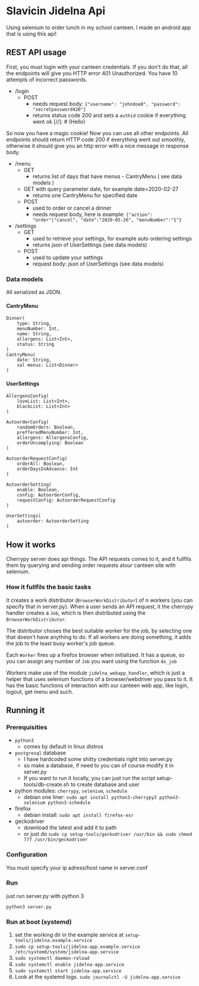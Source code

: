 # Slavicin Jidelna Api
Using selenium to order lunch in my school canteen.
I made an android app that is using this api!

## REST API usage
First, you must login with your canteen credentials. If you don't do that, all the endpoints will
give you HTTP error 401 Unauthorized. You have 10 attempts of incorrect passwords.
- /login
	- POST
		- needs request body: `{"username": "johndoe0", "password": "secretpassword420"}`
		- returns status code 200 and sets a `authid` cookie if everything went ok
[//]: # (Hello)

So now you have a magic cookie! Now you can use all other endpoints.
All endpoints should return HTTP code 200 if everything went out smoothly, otherwise it should
give you an http error with a nice message in response body.

- /menu
	- GET
		- returns list of days that have menus - CantryMenu ( see data models )
	- GET with query parameter date, for example date=2020-02-27
		- returns one CantryMenu for specified date
	- POST
		- used to order or cancel a dinner
		- needs request body, here is example:
		`{"action": "order"|"cancel", "date":"2020-05-26", "menuNumber":"1"}`
- /settings
	- GET
		- used to retrieve your settings, for example auto ordering settings
		- returns json of UserSettings (see data models)
	- POST
		- used to update your settings
		- request body: json of UserSettings (see data models)

### Data models
All serialized as JSON.
#### CantryMenu
```
Dinner(
    type: String,
    menuNumber: Int,
    name: String,
    allergens: List<Int>,
    status: String
)
CantryMenu(
    date: String,
	val menus: List<Dinner>
)
```

#### UserSettings
```
AllergensConfig(
    loveList: List<Int>,
    blackList: List<Int>
)

AutoorderConfig(
    randomOrders: Boolean,
    prefferedMenuNumber: Int,
    allergens: AllergensConfig,
    orderUncomplying: Boolean
)

AutoorderRequestConfig(
    orderAll: Boolean,
    orderDaysInAdvance: Int
)

AutoorderSetting(
    enable: Boolean,
    config: AutoorderConfig,
    requestConfig: AutoorderRequestConfig
)

UserSettings(
    autoorder: AutoorderSetting
)
```


## How it works

Cherrypy server does api things. The API requests comes to it, and it fullfils them by querying and
sending order requests atour canteen site with selenium.

### How it fullfils the basic tasks
It creates a work distributor (`BrowserWorkDistributor`) of n workers (you can specify that in
server.py). When a user sends an API request, it the cherrypy handler creates a `Job`, which
is then distributed using the `BrowserWorkDistributor`.

The distributor choses the best suitable worker for the job, by selecting one that doesn't have
anything to do. If all workers are doing something, it adds the job to the least busy worker's
job queue.

Each `Worker` fires up a firefox browser when initialized. It has a queue, so you can assign any
number of `Job` you want using the function `do_job`

Workers make use of the module `jidelna_webapp_handler`, which is just a helper that uses selenium
functions of a browser/webdriver you pass to it. It has the basic functions
of interaction with our canteen web app, like login, logout, get menu and such.

## Running it
### Prerequisities
- `python3`
	- comes by default in linux distros
- `postgresql` database
	- I have hardcoded some shitty credentials right into server.py
	- so make a database, if need to you can of course modify it in server.py
	- If you want to run it locally, you can just run the script setup-tools/db-create.sh to create database and user
- python modules: `cherrypy`, `selenium`, `schedule`
	- debian one liner: `sudo apt install python3-cherrypy3 python3-selenium python3-schedule`
- firefox
	- debian install: `sudo apt install firefox-esr`
- geckodriver
	- download the latest and add it to path
	- or just do `sudo cp setup-tools/geckodriver /usr/bin && sudo chmod 777 /usr/bin/geckodriver`

### Configuration
You must specify your ip adress/host name in server.conf

### Run
just run server.py with python 3

`python3 server.py`

### Run at boot (systemd)
1. set the working dir in the example service at `setup-tools/jidelna.example.service`
2. `sudo cp setup-tools/jidelna-app.example.service /etc/systemd/system/jidelna-app.service`
3. `sudo systemctl daemon-reload`
4. `sudo systemctl enable jidelna-app.service`
5. `sudo systemctl start jidelna-app.service`
6. Look at the systemd logs. `sudo journalctl -U jidelna-app.service`
